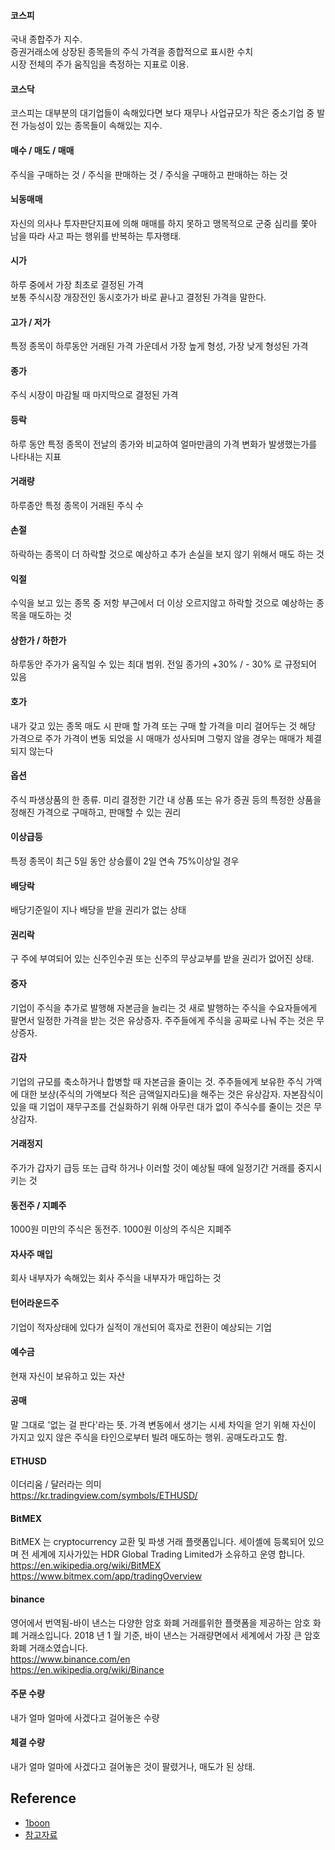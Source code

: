 #### 코스피
국내 종합주가 지수. <br />
증권거래소에 상장된 종목들의 주식 가격을 종합적으로 표시한 수치 <br />
시장 전체의 주가 움직임을 측정하는 지표로 이용. <br />

#### 코스닥
코스피는 대부분의 대기업들이 속해있다면 보다 재무나 사업규모가 작은 중소기업 중 발전 가능성이 있는 종목들이 속해있는 지수. <br />

#### 매수 / 매도 / 매매
주식을 구매하는 것 / 주식을 판매하는 것 / 주식을 구매하고 판매하는 하는 것 <br />

#### 뇌동매매
자신의 의사나 투자판단지표에 의해 매매를 하지 못하고 맹목적으로 군중 심리를 쫓아 남을 따라 사고 파는 행위를 반복하는 투자행태. <br />

#### 시가
하루 중에서 가장 최초로 결정된 가격 <br />
보통 주식시장 개장전인 동시호가가 바로 끝나고 결정된 가격을 말한다. <br />

#### 고가 / 저가
특정 종목이 하루동안 거래된 가격 가운데서 가장 높게 형성, 가장 낮게 형성된 가격 <br />

#### 종가
주식 시장이 마감될 때 마지막으로 결정된 가격 <br />

#### 등락
하루 동안 특정 종목이 전날의 종가와 비교하여 얼마만큼의 가격 변화가 발생했는가를 나타내는 지표 <br />

#### 거래량
하루종안 특정 종목이 거래된 주식 수 <br /> 

#### 손절
하락하는 종목이 더 하락할 것으로 예상하고 추가 손실을 보지 않기 위해서 매도 하는 것 <br />

#### 익절
수익을 보고 있는 종목 중 저항 부근에서 더 이상 오르지않고 하락할 것으로 예상하는 종목을 매도하는 것

#### 상한가 / 하한가
하루동안 주가가 움직일 수 있는 최대 범위. 전일 종가의 +30% / - 30% 로 규정되어 있음

#### 호가
내가 갖고 있는 종목 매도 시 판매 할 가격 또는 구매 할 가격을 미리 걸어두는 것
해당 가격으로 주가 가격이 변동 되었을 시 매매가 성사되며 그렇지 않을 경우는 매매가 체결되지 않는다

#### 옵션
주식 파생상품의 한 종류. 미리 결정한 기간 내 상품 또는 유가 증권 등의 특정한 상품을 정해진 가격으로 구매하고, 판매할 수 있는 권리

#### 이상급등
특정 종목이 최근 5일 동안 상승률이 2일 연속 75%이상일 경우

#### 배당락
배당기준일이 지나 배당을 받을 권리가 없는 상태

#### 권리락
구 주에 부여되어 있는 신주인수권 또는 신주의 무상교부를 받을 권리가 없어진 상태.

#### 증자
기업이 주식을 추가로 발행해 자본금을 늘리는 것
새로 발행하는 주식을 수요자들에게 팔면서 일정한 가격을 받는 것은 유상증자.
주주들에게 주식을 공짜로 나눠 주는 것은 무상증자.

#### 감자
기업의 규모를 축소하거나 합병할 때 자본금을 줄이는 것.
주주들에게 보유한 주식 가액에 대한 보상(주식의 가액보다 적은 금액일지라도)을 해주는 것은 유상감자.
자본잠식이 있을 때 기업이 재무구조를 건실화하기 위해 아무런 대가 없이 주식수를 줄이는 것은 무상감자.

#### 거래정지
주가가 갑자기 급등 또는 급락 하거나 이러할 것이 예상될 때에 일정기간 거래를 중지시키는 것

#### 동전주 / 지폐주
1000원 미만의 주식은 동전주. 1000원 이상의 주식은 지폐주

#### 자사주 매입
회사 내부자가 속해있는 회사 주식을 내부자가 매입하는 것

#### 턴어라운드주
기업이 적자상태에 있다가 실적이 개선되어 흑자로 전환이 예상되는 기업

#### 예수금
현재 자신이 보유하고 있는 자산

#### 공매
말 그대로 '없는 걸 판다'라는 뜻. 가격 변동에서 생기는 시세 차익을 얻기 위해 자신이 가지고 있지 않은 주식을 타인으로부터 빌려 매도하는 행위. 공매도라고도 함.

#### ETHUSD
이더리움 / 달러라는 의미 <br />
https://kr.tradingview.com/symbols/ETHUSD/ <br />

#### BitMEX
BitMEX 는 cryptocurrency 교환 및 파생 거래 플랫폼입니다. 세이셸에 등록되어 있으며 전 세계에 지사가있는 HDR Global Trading Limited가 소유하고 운영 합니다. <br />
https://en.wikipedia.org/wiki/BitMEX <br />
https://www.bitmex.com/app/tradingOverview

#### binance
영어에서 번역됨-바이 낸스는 다양한 암호 화폐 거래를위한 플랫폼을 제공하는 암호 화폐 거래소입니다. 2018 년 1 월 기준, 바이 낸스는 거래량면에서 세계에서 가장 큰 암호 화폐 거래소였습니다. <br />
https://www.binance.com/en <br />
https://en.wikipedia.org/wiki/Binance <br />

#### 주문 수량
내가 얼마 얼마에 사겠다고 걸어놓은 수량

#### 체결 수량
내가 얼마 얼마에 사겠다고 걸어놓은 것이 팔렸거나, 매도가 된 상태.


## Reference
* [1boon](https://1boon.kakao.com/cidermics/1267)
* [참고자료](https://wkahd.tistory.com/27)

